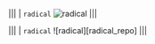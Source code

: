|||
| `radical` ![radical][radical] 
|||

|||
| `radical` ![radical][radical_repo] 
|||

[radical]: https://github-readme-stats.vercel.app/api?username=anuraghazra&show_icons=true&hide=contribs,prs&cache_seconds=86400&theme=radical
